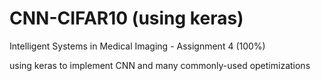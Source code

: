 # CNN-CIFAR10 (using keras)
Intelligent Systems in Medical Imaging - Assignment 4 (100%)

using keras to implement CNN
and many commonly-used opetimizations
